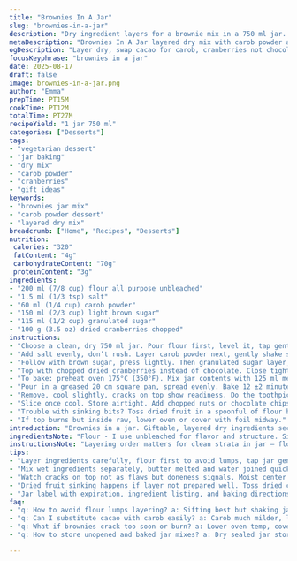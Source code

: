 ```yaml
---
title: "Brownies In A Jar"
slug: "brownies-in-a-jar"
description: "Dry ingredient layers for a brownie mix in a 750 ml jar. Vegetarian, nut-free, egg-free. Adjusted quantities with cacao swapped for carob powder and black chocolate replaced by dried cranberries for a tart twist. Simple layering creates visual appeal. Mix wet ingredients at home before baking. Storing the jar allows gift-giving-ready mix. Watch for quick baking cues: cracks, moist centers, not a toothpick drenched. Common issues? Flour lumps, sugar clumps. Fix by sifting or shaking the jar. Swap cassonade for coconut sugar if needed. Sensorial: chocolaty aroma, subtle tart bursts from cranberries. Not too sweet, bitter notes balanced. Short bake time with visual checks beats timers."
metaDescription: "Brownies In A Jar layered dry mix with carob powder and tart cranberries. Gift-ready 750 ml jar. Bake fast by senses, skip toothpick soak, watch cracks and moist center."
ogDescription: "Layer dry, swap cacao for carob, cranberries not chocolate. Bake 12 mins, edges firm, middle moist. Watch cracks, smell chocolaty-fruity aroma. Gift-ready jar mix."
focusKeyphrase: "brownies in a jar"
date: 2025-08-17
draft: false
image: brownies-in-a-jar.png
author: "Emma"
prepTime: PT15M
cookTime: PT12M
totalTime: PT27M
recipeYield: "1 jar 750 ml"
categories: ["Desserts"]
tags:
- "vegetarian dessert"
- "jar baking"
- "dry mix"
- "carob powder"
- "cranberries"
- "gift ideas"
keywords:
- "brownies jar mix"
- "carob powder dessert"
- "layered dry mix"
breadcrumb: ["Home", "Recipes", "Desserts"]
nutrition: 
 calories: "320"
 fatContent: "4g"
 carbohydrateContent: "70g"
 proteinContent: "3g"
ingredients:
- "200 ml (7/8 cup) flour all purpose unbleached"
- "1.5 ml (1/3 tsp) salt"
- "60 ml (1/4 cup) carob powder"
- "150 ml (2/3 cup) light brown sugar"
- "115 ml (1/2 cup) granulated sugar"
- "100 g (3.5 oz) dried cranberries chopped"
instructions:
- "Choose a clean, dry 750 ml jar. Pour flour first, level it, tap gently to settle."
- "Add salt evenly, don’t rush. Layer carob powder next, gently shake sides to avoid clumps."
- "Follow with brown sugar, press lightly. Then granulated sugar layer, smooth surface."
- "Top with chopped dried cranberries instead of chocolate. Close tightly."
- "To bake: preheat oven 175°C (350°F). Mix jar contents with 125 ml melted butter and 60 ml water until just combined — avoid overmix."
- "Pour in a greased 20 cm square pan, spread evenly. Bake 12 ±2 minutes. Edges firm, middle moist but not wobbly."
- "Remove, cool slightly, cracks on top show readiness. Do the toothpick test — moist crumbs, not a soaked tip."
- "Slice once cool. Store airtight. Add chopped nuts or chocolate chips last minute if you want crunch or richness."
- "Trouble with sinking bits? Toss dried fruit in a spoonful of flour before layering. Prevents sinking during baking."
- "If top burns but inside raw, lower oven or cover with foil midway."
introduction: "Brownies in a jar. Giftable, layered dry ingredients sectioned in a glass container. Makes a neat present. I revamped the usual recipe, swapped bitter cacao for carob — milder, no caffeine buzz. Switched chocolate chunks for tart cranberries, adds dimension, surprise bite. No eggs, no nuts here. Shaky jars, layered sugar and flour — takes some patience but creates a nice visual effect. Mixing wet before baking speeds things up. Watch bake time, they go fast. Brownies crack when done, moist feel underneath. Learned to trust textures, not clocks. If browning too fast, drop temp. Common mistake: clumpy cocoa ruins layers; sift or tap jar. This mix brings kitchen aromas without fuss."
ingredientsNote: "Flour - I use unbleached for flavor and structure. Sifting is ideal but shaking suffices. Salt balances sweetness; never skip. Carob powder replaces cacao — less bitter, lighter. Brown sugar adds moisture and depth, granulated sugar sharp sweetness. Coconut sugar works as a swap for a caramel hint. Dried cranberries instead of chocolate bits for chew and tart contrast — if unavailable, raisins or dried cherries. Regular chocolate can be used but adds mess. For nuts, add just before baking or layer on top, keeps texture intact. Store in dry place, sealed tight to prevent moisture ruining the powder layers."
instructionsNote: "Layering order matters for clean strata in jar — flour first, salt dispersed, powders next, sugars, then fruit last. Press each gently to reduce air. Don’t shake violently or ingredients mix prematurely. When ready to bake, mix wet separately, then combine quickly to avoid gluten overdevelopment — no chewy brownies here. Baking time varies—listen for oven sounds, watch for cracks. Edges firm but center jiggles slightly; that’s the sweet spot. If edges brown too soon, foil covers work wonders. Let cool in pan for texture reset. Slice with sharp knife, wipe between cuts. Practical tip — label jars with expiry, ingredients, and directions inside the lid."
tips:
- "Layer ingredients carefully, flour first to avoid lumps, tap jar gently. Salt evenly scattered to balance sugar harshness later. Powder layers go next, shake sides lightly to prevent clumping but don’t mix. Brown sugar pressed but not packed tight, granulated sugar smooth on top. Cranberries dry, chopped and last, keep layers visible. Avoid violent shaking, crust forms better with settled dry strata."
- "Mix wet ingredients separately, butter melted and water joined quickly. Combine with dry mix fast, minimal stirring only. Overmix leads to dense or chewy texture, hard to reverse afterward. Patience to mix just until blended, then straight to pan. Greased 20 cm square, pour, spread evenly but gently to keep air bubbles in check. Bake 175°C; 10–14 minutes range, edges should firm, not browned too dark."
- "Watch cracks on top not as flaws but doneness signals. Moist center feels soft, jiggle when prodded lightly. Toothpick test tricky — avoid soaked tip, crumbs better. Burned top but raw inside means temp off or uneven heat; cover with foil midway helps control. Dry mix with lumps? Use sifter or rapid gentle shakes in jar before layering. Clumped sugar caused by humidity or static; break apart carefully to save layers."
- "Dried fruit sinking happens if layer not prepared well. Toss dried cranberries with small spoonful flour before adding layer for suspension during baking. Prevents fruit from falling to bottom crust. Swap cassonade for coconut sugar if caramel notes wanted, brown sugar keeps moisture. For crunch, nuts or chocolate chips added last minute to batter, not jar, prevents sogginess or soggy texture layers. Store airtight, keep dry to maintain visual appeal and freshness."
- "Jar label with expiration, ingredient listing, and baking directions under lid is practical. Frozen brownies freeze well about 2 weeks, thaw fully before slicing. Substitutions like almond or oat flour for gluten-free, liquid adjustments reductions needed. Coconut oil added to wet mix boosts moist density if mix feels dry. Smell test, sharp carob aroma with fruity cranberry notes letting you know freshness intact. Too sweet? Reduce sugars marginally, dried fruit adds natural sugar."
faq:
- "q: How to avoid flour lumps layering? a: Sifting best but shaking jar helps. Gentle tapping after flour poured then quick gentle shake with salt next layers. Clumps stall smooth stacking so break with spoon if needed. Humidity plays a role too, dry environment preferred."
- "q: Can I substitute cacao with carob easily? a: Carob much milder, less bitter, no caffeine. If swapping dry powders use equal amounts, flavor lighter but sweeter. Some notice woody tones, pairs well with brown sugar or coconut sugar. Chocolate chunk swap works if want richness not tartness of cranberries."
- "q: What if brownies crack too soon or burn? a: Lower oven temp, cover top with foil halfway bake. Cracks early sometimes signal hot oven or dry batter. Moist center jiggle indicator, burnt edges means uneven heat. Using a pan with even heat distribution helps; watch baking, don’t rely solely on timer."
- "q: How to store unopened and baked jar mixes? a: Dry sealed jar stored cool, no moisture, lasts weeks. Once baked, airtight container or wrap tight. Refrigerate prolongs freshness but humidity risk. Freeze sliced brownies for 2 weeks max; thaw before cutting. Label jars to avoid confusion, keep directions handy."

---
```

